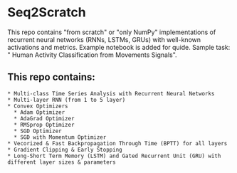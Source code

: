 # Seq2Scratch

This repo contains "from scratch" or "only NumPy" implementations of recurrent neural networks (RNNs, LSTMs, GRUs) with well-known activations and metrics. Example notebook is added for quide. Sample task: " Human Activity Classification from Movements Signals". 
## This repo contains:

    * Multi-class Time Series Analysis with Recurrent Neural Networks
    * Multi-layer RNN (from 1 to 5 layer)
    * Convex Optimizers  
      * Adam Optimizer
      * AdaGrad Optimizer
      * RMSprop Optimizer
      * SGD Optimizer
      * SGD with Momentum Optimizer
    * Vecorized & Fast Backpropagation Through Time (BPTT) for all layers
    * Gradient Clipping & Early Stopping
    * Long-Short Term Memory (LSTM) and Gated Recurrent Unit (GRU) with different layer sizes & parameters
    
   
      
      
